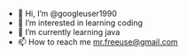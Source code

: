- 👋 Hi, I’m @googleuser1990
- 👀 I’m interested in learning coding
- 🌱 I’m currently learning java
- 📫 How to reach me mr.freeuse@gmail.com

<!---
googleuser1990/googleuser1990 is a ✨ special ✨ repository because its `README.md` (this file) appears on your GitHub profile.
You can click the Preview link to take a look at your changes.
--->
